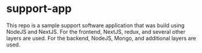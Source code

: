 # support-app
This repo is a sample support software application that was build using NodeJS and NextJS. For the frontend, NextJS, redux, and several other layers are used. For the backend, NodeJS, Mongo, and additional layers are used.
